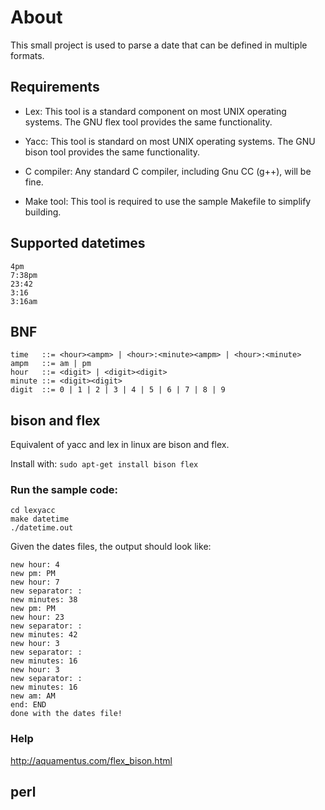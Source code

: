 # About
This small project is used to parse a date that can be defined in multiple formats.

## Requirements

- Lex: This tool is a standard component on most UNIX operating systems. The GNU flex tool provides the same functionality.

- Yacc: This tool is standard on most UNIX operating systems. The GNU bison tool provides the same functionality.

- C compiler: Any standard C compiler, including Gnu CC (g++), will be fine.

- Make tool: This tool is required to use the sample Makefile to simplify building.

## Supported datetimes

```
4pm
7:38pm
23:42
3:16
3:16am
```

## BNF

```
time   ::= <hour><ampm> | <hour>:<minute><ampm> | <hour>:<minute>
ampm   ::= am | pm
hour   ::= <digit> | <digit><digit>
minute ::= <digit><digit>
digit  ::= 0 | 1 | 2 | 3 | 4 | 5 | 6 | 7 | 8 | 9
```

## bison and flex
Equivalent of yacc and lex in linux are bison and flex.

Install with: `sudo apt-get install bison flex`

### Run the sample code:

```
cd lexyacc
make datetime
./datetime.out
```

Given the dates files, the output should look like:
```
new hour: 4
new pm: PM
new hour: 7
new separator: :
new minutes: 38
new pm: PM
new hour: 23
new separator: :
new minutes: 42
new hour: 3
new separator: :
new minutes: 16
new hour: 3
new separator: :
new minutes: 16
new am: AM
end: END
done with the dates file!
```

### Help
http://aquamentus.com/flex_bison.html

## perl
